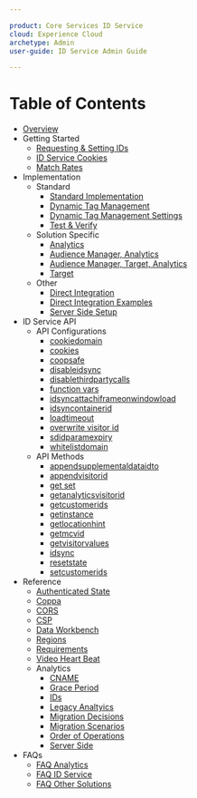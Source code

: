 ```yaml
---

product: Core Services ID Service
cloud: Experience Cloud
archetype: Admin
user-guide: ID Service Admin Guide

---
```


# Table of Contents

+ [Overview](overview.md)
+ Getting Started
    + [Requesting & Setting IDs](getting-started/getting-started-id-request.md)
    + [ID Service Cookies](getting-started/getting-started-cookies.md)
    + [Match Rates](getting-started/getting-started-match-rates.md)
+ Implementation
    + Standard 
        + [Standard Implementation](implementation/implementation-standard/standard.md)
        + [Dynamic Tag Management](implementation/implementation-standard/dtm.md)
        + [Dynamic Tag Management Settings](implementation/implementation-standard/dtm-settings.md)
        + [Test & Verify](implementation/implementation-standard/test-verify.md)
    + Solution Specific
        + [Analytics](implementation/implementation-solution-specific/implementation-solution-specific-analytics.md)
        + [Audience Manager, Analytics](implementation/implementation-solution-specific/implementation-solution-specific-aam-analytics.md)
        + [Audience Manager, Target, Analytics](implementation/implementation-solution-specific/implementation-solution-specific-aam-analytics-target.md)
        + [Target](implementation/implementation-solution-specific/implementation-solution-specific-target.md)
    + Other
        + [Direct Integration](implementation/implementation-other/implementation-other-direct-integration.md)
        + [Direct Integration Examples](implementation/implementation-other/implementation-other-direct-integration-examples.md)
        + [Server Side Setup](implementation/implementation-other/implementation-other-setup-server-side.md)
+ ID Service API
    + API Configurations
        + [cookiedomain](id-service-api/id-service-api-configurations-cookiedomain.md)
        + [cookies](id-service-api/id-service-api-configurations-cookies.md)
        + [coopsafe](id-service-api/id-service-api-configurations-coopsafe.md)
        + [disableidsync](id-service-api/id-service-api-configurations-disableidsync.md)
        + [disablethirdpartycalls](id-service-api/id-service-api-configurations-disablethirdpartycalls.md)
        + [function vars](id-service-api/id-service-api-configurations-function-vars.md)
        + [idsyncattachiframeonwindowload](id-service-api/id-service-api-configurations-idsyncattachiframeonwindowload.md)
        + [idsyncontainerid](id-service-api/id-service-api-configurations-idsyncontainerid.md)
        + [loadtimeout](id-service-api/id-service-api-configurations-loadtimeout.md)
        + [overwrite visitor id](id-service-api/id-service-api-configurations-overwrite-visitor-id.md)
        + [sdidparamexpiry](id-service-api/id-service-api-configurations-sdidparamexpiry.md)
        + [whitelistdomain](id-service-api/id-service-api-configurations-whitelistdomain.md)
    + API Methods
        + [appendsupplementaldataidto](id-service-api/id-service-api-methods-appendsupplementaldataidto.md)
        + [appendvisitorid](id-service-api/id-service-api-methods-appendvisitorid.md)
        + [get set](id-service-api/id-service-api-methods-get-set.md)
        + [getanalyticsvisitorid](id-service-api/id-service-api-methods-getanalyticsvisitorid.md)
        + [getcustomerids](id-service-api/id-service-api-methods-getcustomerids.md)
        + [getinstance](id-service-api/id-service-api-methods-getinstance.md)
        + [getlocationhint](id-service-api/id-service-api-methods-getlocationhint.md)
        + [getmcvid](id-service-api/id-service-api-methods-getmcvid.md)
        + [getvisitorvalues](id-service-api/id-service-api-methods-getvisitorvalues.md)
        + [idsync](id-service-api/id-service-api-methods-idsync.md)
        + [resetstate](id-service-api/id-service-api-methods-resetstate.md)
        + [setcustomerids](id-service-api/id-service-api-methods-setcustomerids.md)
+ Reference
    + [Authenticated State](reference/reference-authenticated-state.md)
    + [Coppa](reference/reference-authenticated-coppa.md)
    + [CORS](reference/reference-authenticated-cors.md)
    + [CSP](reference/reference-authenticated-csp.md)
    + [Data Workbench](reference/reference-authenticated-dwb.md)
    + [Regions](reference/reference-authenticated-regions.md)
    + [Requirements](reference/reference-authenticated-requirements.md)
    + [Video Heart Beat](reference/reference-authenticated-video-heartbeat.md)    
    + Analytics
        + [CNAME](reference/reference-analytics/reference-analytics-cname.md)
        + [Grace Period](reference/reference-analytics/reference-analytics-grace.md)
        + [IDs](reference/reference-analytics/reference-analytics-ids.md)
        + [Legacy Analtyics](reference/reference-analytics/reference-analytics-legacy.md)
        + [Migration Decisions](reference/reference-analytics/reference-analytics-migration-decisions.md)
        + [Migration Scenarios](reference/reference-analytics/reference-analytics-migration-scenarios.md)
        + [Order of Operations](reference/reference-analytics/reference-analytics-order-operations.md)
        + [Server Side](reference/reference-analytics/reference-analytics-server-side.md)      
+ FAQs
    + [FAQ Analytics](faqs/faq-analytics.md)
    + [FAQ ID Service](faqs/faqs-id-service.md)
    + [FAQ Other Solutions](faqs-other-solutions.md)
    
    

